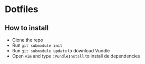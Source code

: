 # Dotfiles

## How to install

- Clone the repo
- Run `git submodule init`
- Run `git submodule update` to download Vundle
- Open `vim` and type `:VundleInstall` to install de dependencies
